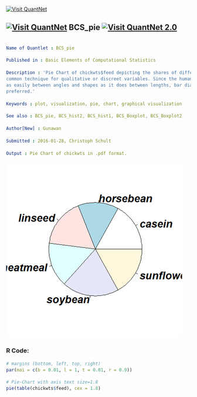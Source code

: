 
[<img src="https://github.com/QuantLet/Styleguide-and-FAQ/blob/master/pictures/banner.png" width="888" alt="Visit QuantNet">](http://quantlet.de/)

## [<img src="https://github.com/QuantLet/Styleguide-and-FAQ/blob/master/pictures/qloqo.png" alt="Visit QuantNet">](http://quantlet.de/) **BCS_pie** [<img src="https://github.com/QuantLet/Styleguide-and-FAQ/blob/master/pictures/QN2.png" width="60" alt="Visit QuantNet 2.0">](http://quantlet.de/)

```yaml

Name of Quantlet : BCS_pie

Published in : Basic Elements of Computational Statistics

Description : 'Pie Chart of chickwts$feed depicting the shares of different feed types. It is a
common technique for qualitative or discreet variables. Since the human brain does not distinguish
as easily between angles and shapes as it does between lengths, bar diagrams and bar plots are
preferred.'

Keywords : plot, visualization, pie, chart, graphical visualization

See also : BCS_pie, BCS_hist2, BCS_hist1, BCS_Boxplot, BCS_Boxplot2

Author[New] : Gunawan

Submitted : 2016-01-28, Christoph Schult

Output : Pie Chart of chickwts in .pdf format.

```

![Picture1](BCS_pie.png)


### R Code:
```r
# margins (bottom, left, top, right)
par(mai = c(b = 0.01, l = 1, t = 0.01, r = 0.9))

# Pie-Chart with axis text size=1.8
pie(table(chickwts$feed), cex = 1.8)
```
